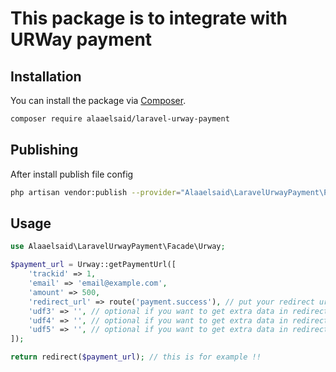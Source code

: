 # This package is to integrate with URWay payment

## Installation

You can install the package via [Composer](https://getcomposer.org).

```bash
composer require alaaelsaid/laravel-urway-payment
```

## Publishing

After install publish file config

```bash
php artisan vendor:publish --provider="Alaaelsaid\LaravelUrwayPayment\Providers\UrwayServiceProvider"
```

## Usage

```php
use Alaaelsaid\LaravelUrwayPayment\Facade\Urway;

$payment_url = Urway::getPaymentUrl([
    'trackid' => 1,
    'email' => 'email@example.com',
    'amount' => 500,
    'redirect_url' => route('payment.success'), // put your redirect url here, feel free to use url() method,
    'udf3' => '', // optional if you want to get extra data in redirection,
    'udf4' => '', // optional if you want to get extra data in redirection,
    'udf5' => '', // optional if you want to get extra data in redirection,
]);

return redirect($payment_url); // this is for example !!

